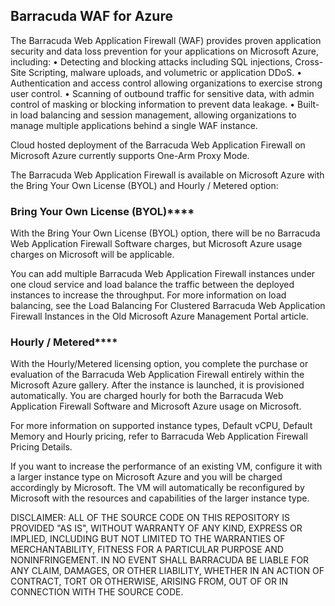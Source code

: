 ## **Barracuda WAF for Azure**

The Barracuda Web Application Firewall (WAF) provides proven application security and data loss prevention for your applications on Microsoft Azure, including:
  •	Detecting and blocking attacks including SQL injections, Cross-Site Scripting, malware uploads, and volumetric or application DDoS.
  •	Authentication and access control allowing organizations to exercise strong user control.
  •	Scanning of outbound traffic for sensitive data, with admin control of masking or blocking information to prevent data leakage.
  •	Built-in load balancing and session management, allowing organizations to manage multiple applications behind a single WAF instance.

Cloud hosted deployment of the Barracuda Web Application Firewall on Microsoft Azure currently supports One-Arm Proxy Mode.

The Barracuda Web Application Firewall is available on Microsoft Azure with the Bring Your Own License (BYOL) and Hourly / Metered option:

### Bring Your Own License (BYOL)****

With the Bring Your Own License (BYOL) option, there will be no Barracuda Web Application Firewall Software charges, but Microsoft Azure usage charges on Microsoft will be applicable.

You can add multiple Barracuda Web Application Firewall instances under one cloud service and load balance the traffic between the deployed instances to increase the throughput. For more information on load balancing, see the Load Balancing For Clustered Barracuda Web Application Firewall Instances in the Old Microsoft Azure Management Portal article.

### Hourly / Metered****

With the Hourly/Metered licensing option, you complete the purchase or evaluation of the Barracuda Web Application Firewall entirely within the Microsoft Azure gallery. After the instance is launched, it is provisioned automatically. You are charged hourly for both the Barracuda Web Application Firewall Software and Microsoft Azure usage on Microsoft.

For more information on supported instance types, Default vCPU, Default Memory and Hourly pricing, refer to Barracuda Web Application Firewall Pricing Details.

If you want to increase the performance of an existing VM, configure it with a larger instance type on Microsoft Azure and you will be charged accordingly by Microsoft. The VM will automatically be reconfigured by Microsoft with the resources and capabilities of the larger instance type.

DISCLAIMER: ALL OF THE SOURCE CODE ON THIS REPOSITORY IS PROVIDED "AS IS", WITHOUT WARRANTY OF ANY KIND, EXPRESS OR IMPLIED, INCLUDING BUT NOT LIMITED TO THE WARRANTIES OF MERCHANTABILITY, FITNESS FOR A PARTICULAR PURPOSE AND NONINFRINGEMENT. IN NO EVENT SHALL BARRACUDA BE LIABLE FOR ANY CLAIM, DAMAGES, OR OTHER LIABILITY, WHETHER IN AN ACTION OF CONTRACT, TORT OR OTHERWISE, ARISING FROM, OUT OF OR IN CONNECTION WITH THE SOURCE CODE.
